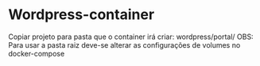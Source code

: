 # Wordpress-container

Copiar projeto para pasta que o container irá criar: wordpress/portal/
OBS: Para usar a pasta raiz deve-se alterar as configurações de volumes no docker-compose

